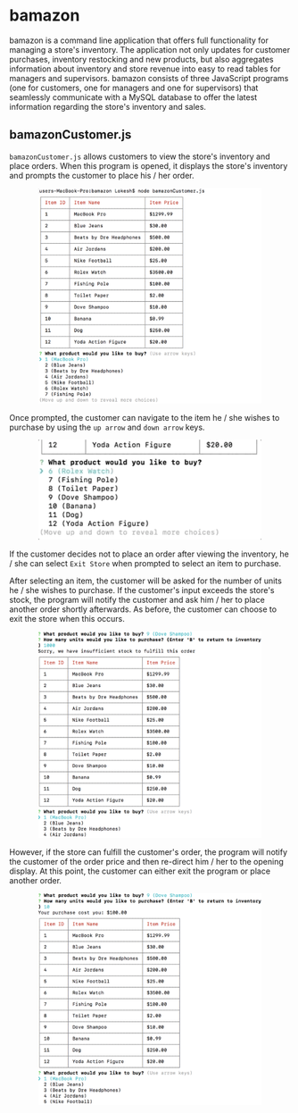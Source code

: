 # bamazon
bamazon is a command line application that offers full functionality for managing a store's inventory. The application not only updates for customer purchases, inventory restocking and new products, but also aggregates information about inventory and store revenue into easy to read tables for managers and supervisors. bamazon consists of three JavaScript programs (one for customers, one for managers and one for supervisors) that seamlessly communicate with a MySQL database to offer the latest information regarding the store's inventory and sales.

## bamazonCustomer.js
`bamazonCustomer.js` allows customers to view the store's inventory and place orders. When this program is opened, it displays the store's inventory and prompts the customer to place his / her order.

<p align = 'center'>
  <img src = '/bamazon_screenshots/bamazonCustomer.js_screenshots/screenshot_1.png' width = '400'>
</p>

Once prompted, the customer can navigate to the item he / she wishes to purchase by using the `up arrow` and `down arrow` keys.


<p align = 'center'>
  <img src = '/bamazon_screenshots/bamazonCustomer.js_screenshots/customer_menu_navigation.gif' width = '400'>
</p>

If the customer decides not to place an order after viewing the inventory, he / she can select `Exit Store` when prompted to select an item to purchase.

After selecting an item, the customer will be asked for the number of units he / she wishes to purchase. If the customer's input exceeds the store's stock, the program will notify the customer and ask him / her to place another order shortly afterwards. As before, the customer can choose to exit the store when this occurs.

<p align = 'center'>
  <img src = '/bamazon_screenshots/bamazonCustomer.js_screenshots/screenshot_2.png' width = '400'>
</p>

However, if the store can fulfill the customer's order, the program will notify the customer of the order price and then re-direct him / her to the opening display. At this point, the customer can either exit the program or place another order.

<p align = 'center'>
  <img src = '/bamazon_screenshots/bamazonCustomer.js_screenshots/screenshot_3.png' width = '400' align = 'center'>
</p>
